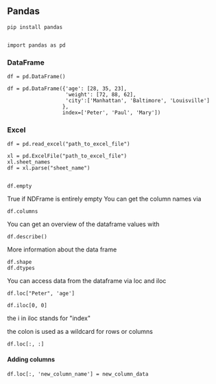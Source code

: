 ## Pandas


    pip install pandas

    
    import pandas as pd 

### DataFrame


    df = pd.DataFrame()



```
df = pd.DataFrame({'age': [28, 35, 23],
                   'weight': [72, 88, 62],
                   'city':['Manhattan', 'Baltimore', 'Louisville']
                  },
                  index=['Peter', 'Paul', 'Mary'])
```              

### Excel
    df = pd.read_excel("path_to_excel_file")

    xl = pd.ExcelFile("path_to_excel_file")
    xl.sheet_names
    df = xl.parse("sheet_name")
    
    
    df.empty
True if NDFrame is entirely empty
You can get the column names via 
      
    df.columns
    
You can get an overview of the dataframe values with

    df.describe()
    
More information about the data frame 

    df.shape 
    df.dtypes 
    
You can access data from the dataframe via loc and iloc

    df.loc["Peter", 'age']

    df.iloc[0, 0]

the i in iloc stands for "index"

the colon is used as a wildcard for rows or columns
    
    df.loc[:, :]

#### Adding columns

    df.loc[:, 'new_column_name'] = new_column_data